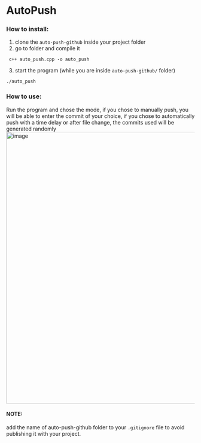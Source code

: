 # AutoPush

### How to install: 

1. clone the ``` auto-push-github ``` inside your project folder
2. go to folder and compile it
```shell
 c++ auto_push.cpp -o auto_push
```
3. start the program (while you are inside ```auto-push-github/``` folder)
```shell
./auto_push
```

### How to use: 
Run the program and chose the mode, if you chose to manually push, you will be able to enter the commit of your choice, if you chose to automatically push with a time delay or after file change, the commits used will be generated randomly
<img width="726" alt="image" src="https://user-images.githubusercontent.com/43254081/161423605-2bc16d62-6b5f-4f52-9be1-325aefc2ed0c.png">
#### NOTE:
add the name of auto-push-github folder to your ```.gitignore``` file to avoid publishing it with your project.
